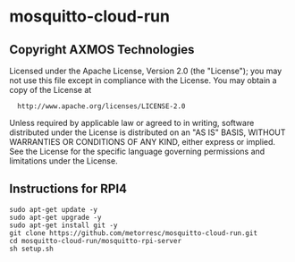 # mosquitto-cloud-run

## Copyright AXMOS Technologies

 Licensed under the Apache License, Version 2.0 (the "License");
 you may not use this file except in compliance with the License.
 You may obtain a copy of the License at

      http://www.apache.org/licenses/LICENSE-2.0

 Unless required by applicable law or agreed to in writing, software
 distributed under the License is distributed on an "AS IS" BASIS,
 WITHOUT WARRANTIES OR CONDITIONS OF ANY KIND, either express or implied.
 See the License for the specific language governing permissions and
 limitations under the License.

## Instructions for RPI4

    sudo apt-get update -y
    sudo apt-get upgrade -y
    sudo apt-get install git -y
    git clone https://github.com/metorresc/mosquitto-cloud-run.git
    cd mosquitto-cloud-run/mosquitto-rpi-server
    sh setup.sh